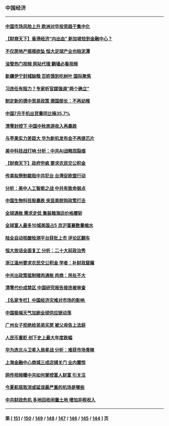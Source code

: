 ### 中国经济
---
#### [中国市场风险上升 欧洲对华投资趋于集中化](../../pages/ncid283/n13825324.md?09151645) 
#### [【财商天下】香港经济“内出血” 新加坡捡到金融中心？](../../pages/ncid283/n13825124.md?09151645) 
#### [不仅房地产摇摇欲坠 恒大足球产业也陷泥潭](../../pages/ncid283/n13825107.md?09151645) 
#### [油管热门视频 网站代理 翻墙必看视频](http://209.222.30.114:81/youtube.html?09151645)
#### [新疆伊宁封城缺粮 百姓饿到吃树叶 国际聚焦](../../pages/ncid283/n13825062.md?09151645) 
#### [习连任有阻力？专家析官媒强调“两个确立”](../../pages/ncid283/n13824822.md?09151645) 
#### [制定新的德中贸易政策 德国部长：不再幼稚](../../pages/ncid283/n13824845.md?09151645) 
#### [中国7月手机出货量同比降35.7%](../../pages/ncid283/n13824596.md?09151645) 
#### [清零封控下 中国中秋旅游收入再暴跌](../../pages/ncid283/n13824543.md?09151645) 
#### [与苹果实力差距大 华为新机发布会不再提芯片](../../pages/ncid283/n13824548.md?09151645) 
#### [美中科技战打响 分析：中共AI战略现裂痕](../../pages/ncid283/n13824356.md?09151645) 
#### [【财商天下】政府穷疯 要求农民交公积金](../../pages/ncid283/n13824290.md?09151645) 
#### [传美拟祭制裁阻中共犯台 台湾促欧盟行动](../../pages/ncid283/n13824369.md?09151645) 
#### [分析：美中人工智能之战 中共有致命弱点](../../pages/ncid283/n13824391.md?09151645) 
#### [中国生物科技股暴跌 突显美脱钩政策打击](../../pages/ncid283/n13824275.md?09151645) 
#### [全球通胀 需求走低 集装箱海运价格腰斩](../../pages/ncid283/n13824299.md?09151645) 
#### [全球富人最多10城美国占5 京沪富豪数量缩水](../../pages/ncid283/n13824278.md?09151645) 
#### [陆全自动核酸检测平台获批上市 评论区翻车](../../pages/ncid283/n13823962.md?09151645) 
#### [恒大放话全面复工 分析：二十大前政治秀](../../pages/ncid283/n13823864.md?09151645) 
#### [浙江温州要求农民交公积金 学者：补财政窟窿](../../pages/ncid283/n13823668.md?09151645) 
#### [中共出政策抵制猪肉通胀 肉商：用处不大](../../pages/ncid283/n13823583.md?09151645) 
#### [清零代价成禁区 中国研究报告接连被审查](../../pages/ncid283/n13823436.md?09151645) 
#### [【名家专栏】中国经济灾难对市场的影响 ](../../pages/ncid283/n13822578.md?09151645) 
#### [中国极端天气加剧全球供应链动荡](../../pages/ncid283/n13823381.md?09151645) 
#### [广州女子拒绝给弟弟买房 被父母告上法庭](../../pages/ncid283/n13823195.md?09151645) 
#### [人民币重贬 创下史上最大年度跌幅](../../pages/ncid283/n13823077.md?09151645) 
#### [华为连北斗卫星入局星战 分析：难获市场青睐](../../pages/ncid283/n13822882.md?09151645) 
#### [上海金融中心商城三成店铺关门 业内震惊](../../pages/ncid283/n13822700.md?09151645) 
#### [网传视频曝中共如何掌控富人财富 引关注](../../pages/ncid283/n13822513.md?09151645) 
#### [今夏航班取消或延误最严重的机场是哪些](../../pages/ncid283/n13821193.md?09151645) 
#### [中共财政危机 多地回收闲置土地 增加非税收入](../../pages/ncid283/n13822122.md?09151645) 

---
#### 第 [ [151](./151.md?09151645) / [150](./150.md?09151645) / [149](./149.md?09151645) / [148](./148.md?09151645) / [147](./147.md?09151645) / [146](./146.md?09151645) / [145](./145.md?09151645) / [144](./144.md?09151645) ] 页
